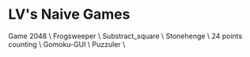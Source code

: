 # LV's Naive Games
Game 2048 \\
Frogsweeper \\
Substract_square \\
Stonehenge \\
24 points counting \\
Gomoku-GUI \\
Puzzuler \\
